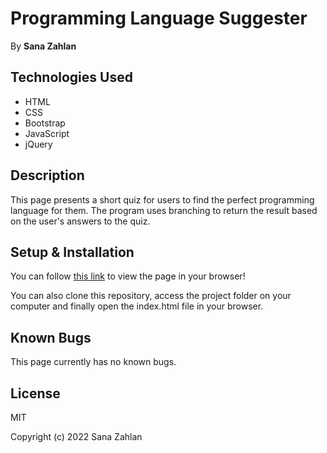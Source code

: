 # Programming Language Suggester
By **Sana Zahlan**

## Technologies Used 
* HTML
* CSS
* Bootstrap
* JavaScript
* jQuery

## Description
This page presents a short quiz for users to find the perfect programming language for them. The program uses branching to return the result based on the user's answers to the quiz.

## Setup & Installation
You can follow [this link](https://szahlan.github.io/Programming-Language-Suggester/) to view the page in your browser!

You can also clone this repository, access the project folder on your computer and finally open the index.html file in your browser. 

## Known Bugs
This page currently has no known bugs.

## License 
MIT

Copyright (c) 2022 Sana Zahlan
